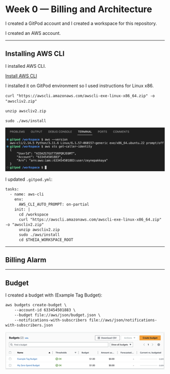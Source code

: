 # Week 0 — Billing and Architecture

I created a GitPod account and I created a workspace for this repository.

I created an AWS account.

---

## Installing AWS CLI

I installed AWS CLI.

[Install AWS CLI](https://docs.aws.amazon.com/cli/latest/userguide/getting-started-install.html)

I installed it on GitPod environment so I used instructions for Linux x86.

`curl "https://awscli.amazonaws.com/awscli-exe-linux-x86_64.zip" -o "awscliv2.zip"`

`unzip awscliv2.zip`

`sudo ./aws/install`

![AWS CLI](https://github.com/zeynepakkaya2/aws-bootcamp-cruddur-2023/blob/main/journal/assets/aws-cli.png)

I updated `.gitpod.yml`:

```
tasks:
  - name: aws-cli
    env:
      AWS_CLI_AUTO_PROMPT: on-partial
    init: |
      cd /workspace
      curl "https://awscli.amazonaws.com/awscli-exe-linux-x86_64.zip" -o "awscliv2.zip"
      unzip awscliv2.zip
      sudo ./aws/install
      cd $THEIA_WORKSPACE_ROOT
```

---

## Billing Alarm

---

## Budget

I created a budget with (Example Tag Budget):

```
aws budgets create-budget \
    --account-id 633454501883 \
    --budget file://aws/json/budget.json \
    --notifications-with-subscribers file://aws/json/notifications-with-subscribers.json
```

![My AWS budgets](https://github.com/zeynepakkaya2/aws-bootcamp-cruddur-2023/blob/main/journal/assets/budget.png)

